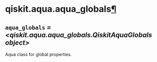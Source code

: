 <span id="qiskit-aqua-aqua-globals" />

# qiskit.aqua.aqua\_globals[¶](#qiskit-aqua-aqua-globals "Permalink to this headline")

## `aqua_globals` *= \<qiskit.aqua.aqua\_globals.QiskitAquaGlobals object>*

Aqua class for global properties.
